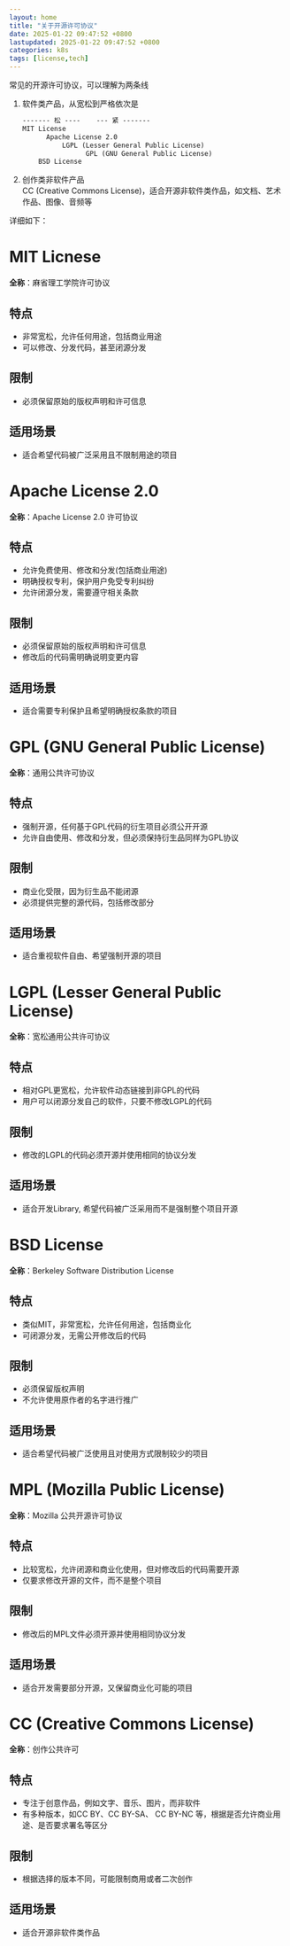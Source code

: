 ```yaml
---  
layout: home  
title: "关于开源许可协议"  
date: 2025-01-22 09:47:52 +0800  
lastupdated: 2025-01-22 09:47:52 +0800  
categories: k8s  
tags: [license,tech]
---
```

  
常见的开源许可协议，可以理解为两条线
  
1. 软件类产品，从宽松到严格依次是  
    ```markdown
    ------- 松 ----    --- 紧 -------  
    MIT License  
          Apache License 2.0  
              LGPL (Lesser General Public License)  
                    GPL (GNU General Public License)  
        BSD License  
    ```
  
2. 创作类非软件产品    
CC (Creative Commons License)，适合开源非软件类作品，如文档、艺术作品、图像、音频等
  
详细如下：

# MIT Licnese
**全称**：麻省理工学院许可协议
## 特点
- 非常宽松，允许任何用途，包括商业用途
- 可以修改、分发代码，甚至闭源分发
## 限制
- 必须保留原始的版权声明和许可信息
## 适用场景
- 适合希望代码被广泛采用且不限制用途的项目

# Apache License 2.0
**全称**：Apache License 2.0 许可协议

## 特点
- 允许免费使用、修改和分发(包括商业用途)
- 明确授权专利，保护用户免受专利纠纷
- 允许闭源分发，需要遵守相关条款

## 限制
- 必须保留原始的版权声明和许可信息
- 修改后的代码需明确说明变更内容

## 适用场景
- 适合需要专利保护且希望明确授权条款的项目

# GPL (GNU General Public License)
**全称**：通用公共许可协议

## 特点
- 强制开源，任何基于GPL代码的衍生项目必须公开开源
- 允许自由使用、修改和分发，但必须保持衍生品同样为GPL协议

## 限制
- 商业化受限，因为衍生品不能闭源
- 必须提供完整的源代码，包括修改部分

## 适用场景
- 适合重视软件自由、希望强制开源的项目

# LGPL (Lesser General Public License)
**全称**：宽松通用公共许可协议

## 特点
- 相对GPL更宽松，允许软件动态链接到非GPL的代码
- 用户可以闭源分发自己的软件，只要不修改LGPL的代码

## 限制
- 修改的LGPL的代码必须开源并使用相同的协议分发

## 适用场景
- 适合开发Library, 希望代码被广泛采用而不是强制整个项目开源

# BSD License
**全称**：Berkeley Software Distribution License

## 特点
- 类似MIT，非常宽松，允许任何用途，包括商业化
- 可闭源分发，无需公开修改后的代码

## 限制
- 必须保留版权声明
- 不允许使用原作者的名字进行推广

## 适用场景
- 适合希望代码被广泛使用且对使用方式限制较少的项目

# MPL (Mozilla Public License)
**全称**：Mozilla 公共开源许可协议

## 特点
- 比较宽松，允许闭源和商业化使用，但对修改后的代码需要开源
- 仅要求修改开源的文件，而不是整个项目

## 限制
- 修改后的MPL文件必须开源并使用相同协议分发

## 适用场景
- 适合开发需要部分开源，又保留商业化可能的项目

# CC (Creative Commons License)
**全称**：创作公共许可

## 特点
- 专注于创意作品，例如文字、音乐、图片，而非软件
- 有多种版本，如CC BY、CC BY-SA、 CC BY-NC 等，根据是否允许商业用途、是否要求署名等区分

## 限制
- 根据选择的版本不同，可能限制商用或者二次创作

## 适用场景
- 适合开源非软件类作品